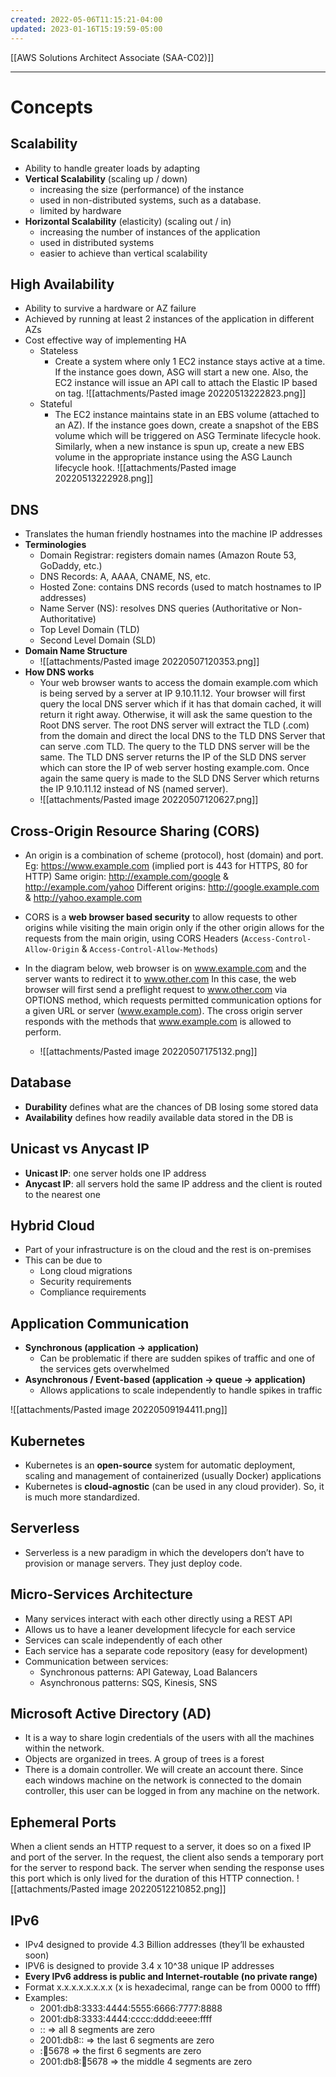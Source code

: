 ```yaml
---
created: 2022-05-06T11:15:21-04:00
updated: 2023-01-16T15:19:59-05:00
---
```

[[AWS Solutions Architect Associate (SAA-C02)]]

---
# Concepts
## Scalability
-   Ability to handle greater loads by adapting
-   **Vertical Scalability** (scaling up / down)
	-   increasing the size (performance) of the instance
	-   used in non-distributed systems, such as a database.
	-   limited by hardware
-   **Horizontal Scalability** (elasticity) (scaling out / in)
	-   increasing the number of instances of the application
	-   used in distributed systems
	-   easier to achieve than vertical scalability

## High Availability
- Ability to survive a hardware or AZ failure
- Achieved by running at least 2 instances of the application in different AZs
- Cost effective way of implementing HA
	- Stateless
		- Create a system where only 1 EC2 instance stays active at a time. If the instance goes down, ASG will start a new one. Also, the EC2 instance will issue an API call to attach the Elastic IP based on tag.
		![[attachments/Pasted image 20220513222823.png]]
	- Stateful
		- The EC2 instance maintains state in an EBS volume (attached to an AZ). If the instance goes down, create a snapshot of the EBS volume which will be triggered on ASG Terminate lifecycle hook. Similarly, when a new instance is spun up, create a new EBS volume in the appropriate instance using the ASG Launch lifecycle hook.
		![[attachments/Pasted image 20220513222928.png]]
## DNS
- Translates the human friendly hostnames into the machine IP addresses
- **Terminologies**
	- Domain Registrar: registers domain names (Amazon Route 53, GoDaddy, etc.)
	- DNS Records: A, AAAA, CNAME, NS, etc.
	- Hosted Zone: contains DNS records (used to match hostnames to IP addresses)
	- Name Server (NS): resolves DNS queries (Authoritative or Non-Authoritative)
	- Top Level Domain (TLD)
	- Second Level Domain (SLD)
- **Domain Name Structure**
	- ![[attachments/Pasted image 20220507120353.png]]
- **How DNS works**
	- Your web browser wants to access the domain example.com which is being served by a server at IP 9.10.11.12. Your browser will first query the local DNS server which if it has that domain cached, it will return it right away. Otherwise, it will ask the same question to the Root DNS server. The root DNS server will extract the TLD (.com) from the domain and direct the local DNS to the TLD DNS Server that can serve .com TLD. The query to the TLD DNS server will be the same. The TLD DNS server returns the IP of the SLD DNS server which can store the IP of web server hosting example.com. Once again the same query is made to the SLD DNS Server which returns the IP 9.10.11.12 instead of NS (named server).
	- ![[attachments/Pasted image 20220507120627.png]]

## Cross-Origin Resource Sharing (CORS)
-   An origin is a combination of scheme (protocol), host (domain) and port. 
  Eg: https://www.example.com (implied port is 443 for HTTPS, 80 for HTTP)
  Same origin: http://example.com/google & http://example.com/yahoo
  Different origins: http://google.example.com & http://yahoo.example.com
  
-   CORS is a **web browser based security** to allow requests to other origins while visiting the main origin only if the other origin allows for the requests from the main origin, using CORS Headers (`Access-Control-Allow-Origin` & `Access-Control-Allow-Methods`)

-   In the diagram below, web browser is on www.example.com and the server wants to redirect it to www.other.com In this case, the web browser will first send a preflight request to www.other.com via OPTIONS method, which requests permitted communication options for a given URL or server (www.example.com). The cross origin server responds with the methods that www.example.com is allowed to perform.
	- ![[attachments/Pasted image 20220507175132.png]]

## Database
- **Durability** defines what are the chances of DB losing some stored data
- **Availability** defines how readily available data stored in the DB is

## Unicast vs Anycast IP
- **Unicast IP**: one server holds one IP address
-  **Anycast IP**: all servers hold the same IP address and the client is routed to the nearest one

## Hybrid Cloud
- Part of your infrastructure is on the cloud and the rest is on-premises
- This can be due to
    -   Long cloud migrations
    -   Security requirements
    -   Compliance requirements

## Application Communication
-   **Synchronous (application → application)**
	- Can be problematic if there are sudden spikes of traffic and one of the services gets overwhelmed
-   **Asynchronous / Event-based (application → queue → application)**    
	- Allows applications to scale independently to handle spikes in traffic

![[attachments/Pasted image 20220509194411.png]]

## Kubernetes
- Kubernetes is an **open-source** system for automatic deployment, scaling and management of containerized (usually Docker) applications
- Kubernetes is **cloud-agnostic** (can be used in any cloud provider). So, it is much more standardized.

## Serverless
-   Serverless is a new paradigm in which the developers don’t have to provision or manage servers. They just deploy code.

## Micro-Services Architecture
-   Many services interact with each other directly using a REST API
-   Allows us to have a leaner development lifecycle for each service
-   Services can scale independently of each other
-   Each service has a separate code repository (easy for development)
-   Communication between services:
    -   Synchronous patterns: API Gateway, Load Balancers
    -   Asynchronous patterns: SQS, Kinesis, SNS

## Microsoft Active Directory (AD)
- It is a way to share login credentials of the users with all the machines within the network.
- Objects are organized in trees. A group of trees is a forest
- There is a domain controller. We will create an account there. Since each windows machine on the network is connected to the domain controller, this user can be logged in from any machine on the network.

## Ephemeral Ports
When a client sends an HTTP request to a server, it does so on a fixed IP and port of the server. In the request, the client also sends a temporary port for the server to respond back. The server when sending the response uses this port which is only lived for the duration of this HTTP connection.
![[attachments/Pasted image 20220512210852.png]]

## IPv6
-   IPv4 designed to provide 4.3 Billion addresses (they’ll be exhausted soon)
-   IPV6 is designed to provide 3.4 x 10^38 unique IP addresses
-   **Every IPv6 address is public and Internet-routable (no private range)**
-   Format x.x.x.x.x.x.x.x (x is hexadecimal, range can be from 0000 to ffff)
-   Examples:
    -   2001:db8:3333:4444:5555:6666:7777:8888
    -   2001:db8:3333:4444:cccc:dddd:eeee:ffff
    -   :: ⇒ all 8 segments are zero
    -   2001:db8:: ⇒ the last 6 segments are zero
    -   ::1234:5678 ⇒ the first 6 segments are zero
    -   2001:db8::1234:5678 ⇒ the middle 4 segments are zero